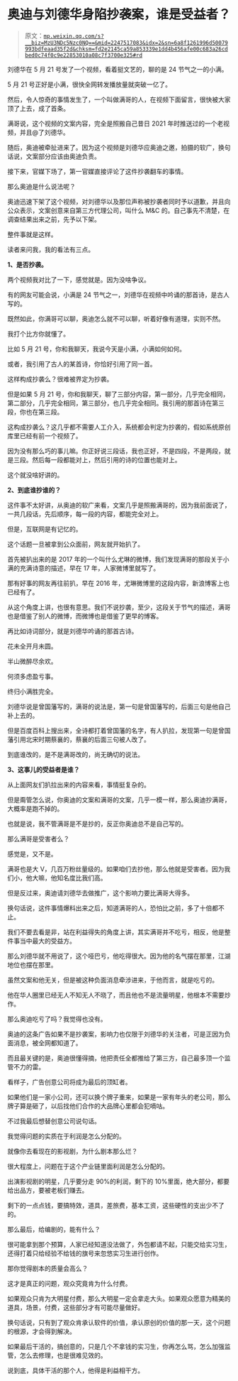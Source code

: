 # 奥迪与刘德华身陷抄袭案，谁是受益者？

> 原文：[`mp.weixin.qq.com/s?__biz=MzU3NDc5Nzc0NQ==&mid=2247517083&idx=2&sn=6a8f1261996d50079993bdfeaad35f2d&chksm=fd2e2145ca59a853339e1dd4b456afe00c683a26cdbed0c74f0c9e22853010a08c7f3700e325#rd`](http://mp.weixin.qq.com/s?__biz=MzU3NDc5Nzc0NQ==&mid=2247517083&idx=2&sn=6a8f1261996d50079993bdfeaad35f2d&chksm=fd2e2145ca59a853339e1dd4b456afe00c683a26cdbed0c74f0c9e22853010a08c7f3700e325#rd)

刘德华在 5 月 21 号发了一个视频，看着挺文艺的，聊的是 24 节气之一的小满。

5 月 21 号正好是小满，很快全网转发播放量就突破一亿了。

然后，令人惊奇的事情发生了，一个叫做满哥的人，在视频下面留言，很快被大家顶了上去，成了首条。

满哥说，这个视频的文案内容，完全是照搬自己昔日 2021 年时推送过的一个老视频，并且@了刘德华。

随后，奥迪被牵扯进来了。因为这个视频是刘德华应奥迪之邀，拍摄的软广，换句话说，文案部分应该由奥迪负责。

接下来，官媒下场了，第一官媒直接评论了这件抄袭翻车的事情。

那么奥迪是什么说法呢？

奥迪迅速下架了这个视频，对刘德华以及那位声称被抄袭者同时予以道歉，并且向公众表示，文案创意来自第三方代理公司，叫什么 M&C 的。自己事先不清楚，在调查结果出来之前，先予以下架。

整件事就是这样。

读者来问我，我的看法有三点。

**1、是否抄袭。**

两个视频我对比了一下，感觉就是。因为没啥争议。

有的网友可能会说，小满是 24 节气之一，刘德华在视频中吟诵的那首诗，是古人写的。

既然如此，你满哥可以聊，奥迪怎么就不可以聊，听着好像有道理，实则不然。

我打个比方你就懂了。

比如 5 月 21 号，你和我聊天，我说今天是小满，小满如何如何。

或者，我引用了古人的某首诗，你恰好引用了同一首。

这样构成抄袭么？很难被界定为抄袭。

但是如果 5 月 21 号，你和我聊天，聊了三部分内容，第一部分，几乎完全相同，第二部分，几乎完全相同，第三部分，也几乎完全相同。我引用的那首诗在第三段，你也在第三段。

这构成抄袭么？这几乎都不需要人工介入，系统都会判定为抄袭的，假如系统原创库里已经有前一个视频了。

因为没有那么巧的事儿嘛。你正好说三段话，我也正好，不是四段，不是两段，就是三段。然后每一段都能对上，然后引用的诗的位置也能对上。

这个就没啥好讲的。

**2、到底谁抄谁的？**

这件事不太好讲，从奥迪的软广来看，文案几乎是照搬满哥的，因为我前面说了，一共几段话，先后顺序，每一段的内容，都能完全对上。

但是，互联网是有记忆的。

这个话题一旦被拿到公众面前，网友就开始扒了。

首先被扒出来的是 2017 年的一个叫什么尤琳的微博，我们发现满哥的那段关于小满的充满诗意的描述，早在 17 年，人家微博里就写了。

那有好事的网友再往前扒，早在 2016 年，尤琳微博里的这段内容，新浪博客上也已经有了。

从这个角度上讲，也很有意思。我们不说抄袭，至少，这段关于节气的描述，满哥也是借鉴了别人的微博，而微博也是借鉴了更早的博客。

再比如诗词部分，就是刘德华吟诵的那首古诗。

花未全开月未圆。

半山微醉尽余欢。

何须多虑盈亏事。

终归小满胜完全。

刘德华说是曾国藩写的，满哥的说法是，第一句是曾国藩写的，后面三句是他自己补上去的。

但是百度百科上搜出来，全诗都打着曾国藩的名字，有人扒拉，发现第一句是曾国藩引用北宋时期蔡襄的，蔡襄的后面三句被人改了。

到底谁改的，是不是满哥改的，尚无确切的说法。

**3、这事儿的受益者是谁？**

从上面网友们扒拉出来的内容来看，事情挺复杂的。

但是甭管怎么说，你奥迪的文案和满哥的文案，几乎一模一样，那么奥迪抄满哥，大概率是跑不掉的。

也就是说，我不管满哥是不是抄的，反正你奥迪总不是自己写的。

那么满哥是受害者么？

感觉是，又不是。

满哥也是大 V，几百万粉丝量级的。如果咱们去抄他，那么他就是受害者。因为我们小，他大嘛，他知名度比我们高。

但是反过来，奥迪请刘德华去做推广，这个影响力要比满哥大得多。

换句话说，这件事情爆料出来之后，知道满哥的人，恐怕比之前，多了十倍都不止。

我们不要去看是非，站在利益得失的角度上讲，其实满哥并不吃亏，相反，他是整件事当中最大的受益方。

那么刘德华就不用说了，这个哑巴亏，他吃得很大。因为他的名气摆在那里，江湖地位也摆在那里。

虽然文案和他无关，但是被这种负面消息牵涉进来，于他而言，就是吃亏的。

他在华人圈里已经无人不知无人不晓了，而且他也不是流量明星，他根本不需要炒作。

那么奥迪吃亏了吗？我觉得也没有。

奥迪的这条广告如果不是抄袭案，影响力也仅限于刘德华的关注者，可是正因为负面消息，被全网都知道了。

而且最关键的是，奥迪很懂得摘，他把责任全都推给了第三方，自己最多顶一个监管不力的雷。

看样子，广告创意公司将成为最后的顶缸者。

如果他们是一家小公司，还可以换个牌子重来，如果是一家有年头的老公司，那么牌子算是砸了，以后找他们合作的大品牌心里都会犯嘀咕。

不过我最后想替创意公司说句话。

我觉得问题的实质在于利润是怎么分配的。

就像你去看现在的影视剧，为什么剧本那么烂？

很大程度上，问题在于这个产业链里面利润是怎么分配的。

出演影视剧的明星，几乎要分走 90%的利润，剩下的 10%里面，绝大部分，都要给出品方，要被老板们赚去。

剩下的一点点钱，要搞特效，道具，差旅费，基本工资，这些硬性的支出少不了的。

那么最后，给编剧的，能有什么？

很可能拿到那个预算，人家已经知道没法做了，外包都请不起，只能交给实习生，还得打着只给经验不给钱的旗号来忽悠实习生进行创作。

那你觉得剧本的质量会高么？

这才是真正的问题，观众究竟肯为什么付费。

如果观众只肯为大明星付费，那么大明星一定会拿走大头。如果观众愿意为精美的道具，场景，付费，这些部分才有可能尽量做好。

换句话说，只有到了观众肯承认软件的价值，承认原创的价值的那一天，这个问题的根源，才会得到解决。

如果最后干活的，搞创意的，只是几个不拿钱的实习生，你再怎么骂，怎么加强监管，怎么去修理，也是很难见效的。

说到底，具体干活的那个人，他得是利益相干方。